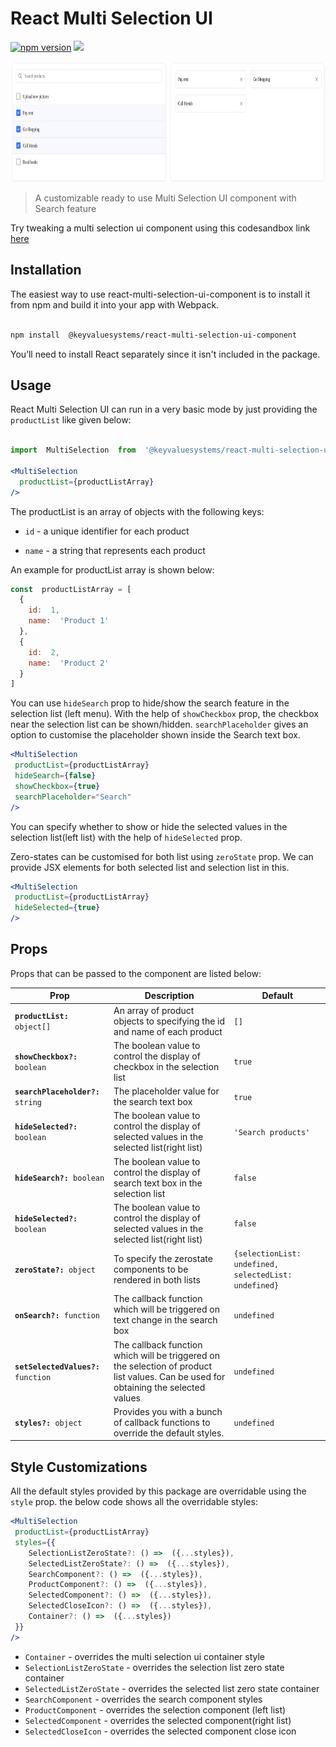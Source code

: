  

# React Multi Selection UI

  

<a  href="https://www.npmjs.com/package/@keyvaluesystems/react-multi-selection-ui-component"><img  src="https://badgen.net/npm/v/@keyvaluesystems/react-multi-selection-ui-component?color=blue"  alt="npm version"></a>  <a  href="https://www.npmjs.com/package/@keyvaluesystems/react-multi-selection-ui-component"  ><img  src="https://img.shields.io/npm/dw/@keyvaluesystems/react-multi-selection-ui-component?label=Downloads"  /></a>  <a  href="https://github.com/KeyValueSoftwareSystems/react-multi-selection-ui"><img  src="https://github.com/KeyValueSoftwareSystems/react-multi-selection-ui/actions/workflows/deploy.yml/badge.svg"  alt=""  /></a>

  

<div  align="center">
<img  src="./screenshot.png"  alt=""  width="830"  height="193"/>
</div>

  

>A customizable ready to use Multi Selection UI component with Search feature

  

Try tweaking a multi selection ui component using this codesandbox link <a  href="https://codesandbox.io/s/multi-selection-ui-gzcfrn">here</a>

  

## Installation

  

The easiest way to use react-multi-selection-ui-component is to install it from npm and build it into your app with Webpack.

  

```bash

npm install  @keyvaluesystems/react-multi-selection-ui-component

```

You’ll need to install React separately since it isn't included in the package.  

## Usage

React Multi Selection UI can run in a very basic mode by just providing the `productList` like given below:

  

```jsx

import  MultiSelection  from  '@keyvaluesystems/react-multi-selection-ui-component';

<MultiSelection
  productList={productListArray}
/>

```

  

The productList is an array of objects with the following keys:

  

-  `id` - a unique identifier for each product

-  `name` - a string that represents each product

An example for productList array is shown below:

  

```jsx
const  productListArray = [
  {
    id:  1,
    name:  'Product 1'
  },
  {
    id:  2,
    name:  'Product 2'
  }
]
```

You can use `hideSearch` prop to hide/show the search feature in the selection list (left menu).
With the help of `showCheckbox` prop, the checkbox near the selection list can be shown/hidden.
`searchPlaceholder` gives an option to customise the placeholder shown inside the Search text box.
 
```jsx
<MultiSelection
 productList={productListArray}
 hideSearch={false}
 showCheckbox={true}
 searchPlaceholder="Search"
/>
```

  

You can specify whether to show or hide the selected values in the selection list(left list) with the help of `hideSelected` prop.

Zero-states can be customised for both list using `zeroState` prop. We can provide JSX elements for both selected list and selection list in this.

```jsx
<MultiSelection
 productList={productListArray}
 hideSelected={true}
/>
```
## Props

  Props that can be passed to the component are listed below:

<table>
<thead>
<tr>
<th>Prop</th>
<th>Description</th>
<th>Default</th>
</tr>
</thead>
<tbody>
<tr>
<td><code><b>productList:</b> object[]</code></td>
<td>
An array of product objects to specifying the id and name of each product
</td>
<td><code>[]</code></td>
</tr>
<tr>
<td><code><b>showCheckbox?:</b> boolean</code></td>
<td>
The boolean value to control the display of checkbox in the selection list
</td>
<td><code>true</code></td>
</tr>
<tr>
<td><code><b>searchPlaceholder?:</b> string</code></td>
<td>
The placeholder value for the search text box
</td>
<td><code>true</code></td>
</tr>
<tr>
<td><code><b>hideSelected?:</b> boolean</code></td>
<td>
The boolean value to control the display of selected values in the selected list(right list)
</td>
<td><code>'Search products'</code></td>
</tr>
<tr>
<td><code><b>hideSearch?:</b> boolean</code></td>
<td>
The boolean value to control the display of search text box in the selection list
</td>
<td><code>false</code></td>
</tr>
<tr>
<td><code><b>hideSelected?:</b> boolean</code></td>
<td>
The boolean value to control the display of selected values in the selected list(right list)
</td>
<td><code>false</code></td>
</tr>
<tr>
<td><code><b>zeroState?:</b> object</code></td>
<td>
To specify the zerostate components to be rendered in both lists
</td>
<td><code>{selectionList: undefined, selectedList: undefined}</code></td>
</tr>
<tr>
<td><code><b>onSearch?:</b> function</code></td>
<td>
The callback function which will be triggered on text change in the search box
</td>
<td><code>undefined</code></td>
</tr>
<tr>
<td><code><b>setSelectedValues?:</b> function</code></td>
<td>
The callback function which will be triggered on the selection of product list values. Can be used for obtaining the selected values
</td>
<td><code>undefined</code></td>
</tr>
<tr>
<td><code><b>styles?:</b> object</code></td>
<td>
Provides you with a bunch of callback functions to override the default styles.
</td>
<td><code>undefined</code></td>
</tr>
</tbody>
</table>

## Style Customizations


All the default styles provided by this package are overridable using the `style` prop.
the below code shows all the overridable styles:

```jsx
<MultiSelection
 productList={productListArray}
 styles={{
	SelectionListZeroState?: () =>  ({...styles}),
	SelectedListZeroState?: () =>  ({...styles}),
	SearchComponent?: () =>  ({...styles}),
	ProductComponent?: () =>  ({...styles}),
	SelectedComponent?: () =>  ({...styles}),
	SelectedCloseIcon?: () =>  ({...styles}),
	Container?: () =>  ({...styles})
 }}
/>
```
-  `Container` - overrides the multi selection ui container style
-  `SelectionListZeroState` - overrides the selection list zero state container
-  `SelectedListZeroState` - overrides the selected list zero state container
-  `SearchComponent` - overrides the search component styles
-  `ProductComponent` - overrides the selection component (left list)
-  `SelectedComponent` - overrides the selected component(right list)
-  `SelectedCloseIcon` - overrides the selected component close icon